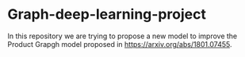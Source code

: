 # Graph-deep-learning-project

In this repository we are trying to propose a new model to improve the Product Grapgh model proposed in https://arxiv.org/abs/1801.07455.
